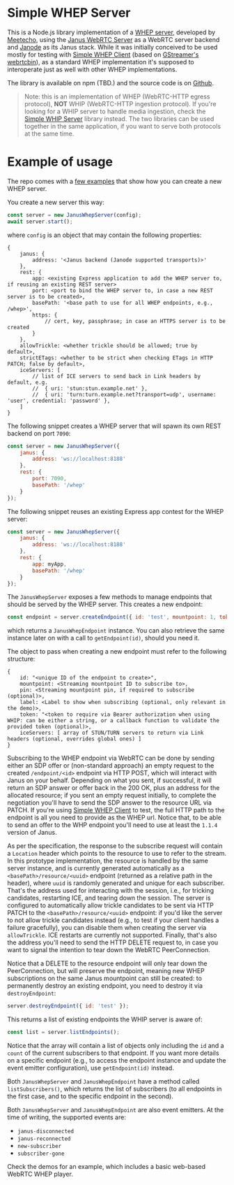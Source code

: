Simple WHEP Server
==================

This is a Node.js library implementation of a [WHEP server](https://datatracker.ietf.org/doc/draft-ietf-wish-whep/), developed by [Meetecho](https://www.meetecho.com), using the [Janus WebRTC Server](https://github.com/meetecho/janus-gateway/) as a WebRTC server backend and [Janode](https://github.com/meetecho/janode/) as its Janus stack. While it was initially conceived to be used mostly for testing with [Simple WHEP Client](https://github.com/meetecho/simple-whep-client) (based on [GStreamer's webrtcbin](https://gstreamer.freedesktop.org/documentation/webrtc/index.html)), as a standard WHEP implementation it's supposed to interoperate just as well with other WHEP implementations.

The library is available on npm (TBD.) and the source code is on [Github](https://github.com/meetecho/simple-whep-server/).

> Note: this is an implementation of WHEP (WebRTC-HTTP egress protocol), **NOT** WHIP (WebRTC-HTTP ingestion protocol). If you're looking for a WHIP server to handle media ingestion, check the [Simple WHIP Server](https://github.com/meetecho/simple-whip-server) library instead. The two libraries can be used together in the same application, if you want to serve both protocols at the same time.

# Example of usage

The repo comes with a [few examples](https://github.com/meetecho/simple-whep-server/tree/master/examples) that show how you can create a new WHEP server.

You create a new server this way:

```js
const server = new JanusWhepServer(config);
await server.start();
```

where `config` is an object that may contain the following properties:

```
{
	janus: {
		address: '<Janus backend (Janode supported transports)>'
	},
	rest: {
		app: <existing Express application to add the WHEP server to, if reusing an existing REST server>
		port: <port to bind the WHEP server to, in case a new REST server is to be created>,
		basePath: '<base path to use for all WHEP endpoints, e.g., /whep>',
		https: {
			// cert, key, passphrase; in case an HTTPS server is to be created
		}
	},
	allowTrickle: <whether trickle should be allowed; true by default>,
	strictETags: <whether to be strict when checking ETags in HTTP PATCH; false by default>,
	iceServers: [
		// list of ICE servers to send back in Link headers by default, e.g.
		//	{ uri: 'stun:stun.example.net' },
		//	{ uri: 'turn:turn.example.net?transport=udp', username: 'user', credential: 'password' },
	]
}
```

The following snippet creates a WHEP server that will spawn its own REST backend on port `7090`:

```js
const server = new JanusWhepServer({
	janus: {
		address: 'ws://localhost:8188'
	},
	rest: {
		port: 7090,
		basePath: '/whep'
	}
});
```

The following snippet reuses an existing Express app contest for the WHEP server:

```js
const server = new JanusWhepServer({
	janus: {
		address: 'ws://localhost:8188'
	},
	rest: {
		app: myApp,
		basePath: '/whep'
	}
});
```

The `JanusWhepServer` exposes a few methods to manage endpoints that should be served by the WHEP server. This creates a new endpoint:

```js
const endpoint = server.createEndpoint({ id: 'test', mountpoint: 1, token: 'verysecret' });
```

which returns a `JanusWhepEndpoint` instance. You can also retrieve the same instance later on with a call to `getEndpoint(id)`, should you need it.

The object to pass when creating a new endpoint must refer to the following structure:

```
{
	id: "<unique ID of the endpoint to create>",
	mountpoint: <Streaming mountpoint ID to subscribe to>,
	pin: <Streaming mountpoint pin, if required to subscribe (optional)>,
	label: <Label to show when subscribing (optional, only relevant in the demo)>,
	token: "<token to require via Bearer authorization when using WHIP: can be either a string, or a callback function to validate the provided token (optional)>,
	iceServers: [ array of STUN/TURN servers to return via Link headers (optional, overrides global ones) ]
}
```

Subscribing to the WHEP endpoint via WebRTC can be done by sending either an SDP offer or (non-standard approach) an empty request to the created `/endpoint/<id>` endpoint via HTTP POST, which will interact with Janus on your behalf. Depending on what you sent, if successful, it will return an SDP answer or offer back in the 200 OK, plus an address for the allocated resource; if you sent an empty request initially, to complete the negotiation you'll have to send the SDP answer to the resource URL via PATCH. If you're using [Simple WHEP Client](https://github.com/meetecho/simple-whep-client) to test, the full HTTP path to the endpoint is all you need to provide as the WHEP url. Notice that, to be able to send an offer to the WHP endpoint you'll need to use at least the `1.1.4` version of Janus.

As per the specification, the response to the subscribe request will contain a `Location` header which points to the resource to use to refer to the stream. In this prototype implementation, the resource is handled by the same server instance, and is currently generated automatically as a `<basePath>/resource/<uuid>` endpoint (returned as a relative path in the header), where `uuid` is randomly generated and unique for each subscriber. That's the address used for interacting with the session, i.e., for tricking candidates, restarting ICE, and tearing down the session. The server is configured to automatically allow trickle candidates to be sent via HTTP PATCH to the `<basePath>/resource/<uuid>` endpoint: if you'd like the server to not allow trickle candidates instead (e.g., to test if your client handles a failure gracefully), you can disable them when creating the server via `allowTrickle`. ICE restarts are currently not supported. Finally, that's also the address you'll need to send the HTTP DELETE request to, in case you want to signal the intention to tear down the WebRTC PeerConnection.

Notice that a DELETE to the resource endpoint will only tear down the PeerConnection, but will preserve the endpoint, meaning new WHEP subscriptions on the same Janus mountpoint can still be created: to permanently destroy an existing endpoint, you need to destroy it via `destroyEndpoint`:

```js
server.destroyEndpoint({ id: 'test' });
```

This returns a list of existing endpoints the WHIP server is aware of:

```js
const list = server.listEndpoints();
```

Notice that the array will contain a list of objects only including the `id` and a `count` of the current subscribers to that endpoint. If you want more details on a specific endpoint (e.g., to access the endpoint instance and update the event emitter configuration), use `getEndpoint(id)` instead.

Both `JanusWhepServer` and `JanusWhepEndpoint` have a method called `listSubscribers()`, which returns the list of subscribers (to all endpoints in the first case, and to the specific endpoint in the second).

Both `JanusWhepServer` and `JanusWhepEndpoint` are also event emitters. At the time of writing, the supported events are:

* `janus-disconnected`
* `janus-reconnected`
* `new-subscriber`
* `subscriber-gone`

Check the demos for an example, which includes a basic web-based WebRTC WHEP player.
